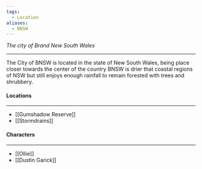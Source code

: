```yaml
---
tags:
  - Location
aliases:
  - BNSW
---
```

*The city of Brand New South Wales*

---
The City of BNSW is located in the state of New South Wales, being place closer towards the center of the country BNSW is drier that coastal regions of NSW but still enjoys enough rainfall to remain forested with trees and shrubbery.
#### Locations
---
- [[Gumshadow Reserve]]
- [[Stormdrains]]
#### Characters
---
- [[Ollie]]
- [[Dustin Garick]]